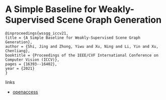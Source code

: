 # A Simple Baseline for Weakly-Supervised Scene Graph Generation

```
@inproceedings{wssgg_iccv21,
title = {A Simple Baseline for Weakly-Supervised Scene Graph Generation},
author = {Shi, Jing and Zhong, Yiwu and Xu, Ning and Li, Yin and Xu, Chenliang},
booktitle = {Proceedings of the IEEE/CVF International Conference on Computer Vision (ICCV)},
pages = {16393--16402},
year = {2021}
}
```

links
- [openaccess](http://openaccess.thecvf.com//content/ICCV2021/html/Shi_A_Simple_Baseline_for_Weakly-Supervised_Scene_Graph_Generation_ICCV_2021_paper.html)
